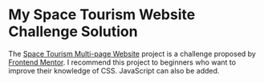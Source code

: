 # My Space Tourism Website Challenge Solution
The [Space Tourism Multi-page Website](https://www.frontendmentor.io/challenges/space-tourism-multipage-website-gRWj1URZ3) project is a challenge  proposed by  [Frontend Mentor](https://www.frontendmentor.io/). 
I recommend this project to beginners who want to improve their knowledge of CSS. 
JavaScript can also be added.
